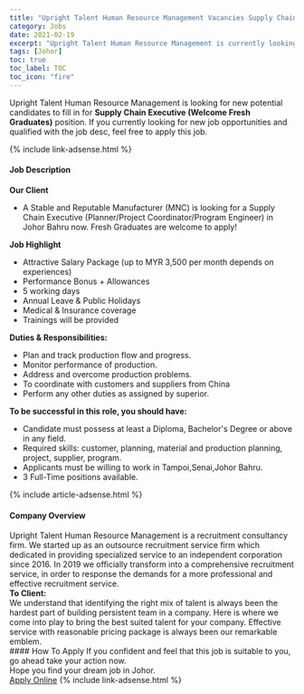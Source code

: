 ```yaml
---
title: "Upright Talent Human Resource Management Vacancies Supply Chain Executive (Welcome Fresh Graduates)" 
category: Jobs 
date: 2021-02-19 
excerpt: "Upright Talent Human Resource Management is currently looking for suitable person to fill in the Supply Chain Executive (Welcome Fresh Graduates) which based in Johor" 
tags: [Johor] 
toc: true 
toc_label: TOC 
toc_icon: "fire" 
--- 
```


<p>Upright Talent Human Resource Management is looking for new potential candidates to fill in for <b>Supply Chain Executive (Welcome Fresh Graduates)</b> position. If you currently looking for new job opportunities and qualified with the job desc, feel free to apply this job.
</p>{% include link-adsense.html %} 
<div><div><h4>Job Description</h4></div><div><div><span><div><div><b>Our Client</b><br><ul><li>A Stable and Reputable Manufacturer (MNC) is looking for a Supply Chain Executive (Planner/Project Coordinator/Program Engineer) in Johor Bahru now. Fresh Graduates are welcome to apply!</li></ul><strong>Job Highlight</strong><ul><li>Attractive Salary Package (up to MYR 3,500 per month depends on experiences)</li><li>Performance Bonus + Allowances</li><li>5 working days</li><li>Annual Leave &amp; Public Holidays</li><li>Medical &amp; Insurance coverage</li><li>Trainings will be provided</li></ul><div><strong>Duties &amp; Responsibilities:</strong></div><ul><li>Plan and track production flow and progress.</li><li>Monitor performance of production.</li><li>Address and overcome production problems.</li><li>To coordinate with customers and suppliers from China</li><li>Perform any other duties as assigned by superior.</li></ul><div><strong>To be successful in this role, you should have:</strong></div></div><ul><li>Candidate must possess at least a Diploma, Bachelor's Degree or above in any field.</li><li>Required skills: customer, planning, material and production planning, project, supplier, program.</li><li>Applicants must be willing to work in Tampoi,Senai,Johor Bahru.</li><li>3 Full-Time positions available.</li></ul></div></span></div></div></div> 
{% include article-adsense.html %} 
<div><div><h4>Company Overview</h4></div><div><div><span><div><div>
	Upright Talent Human Resource Management is a recruitment consultancy firm. We started up as an outsource recruitment service firm which dedicated in providing specialized service to an independent corporation since 2016. In 2019 we officially transform into a comprehensive recruitment service, in order to response the demands for a more professional and effective recruitment service.</div>
<div>
<div>
<div>
<strong>To Client:</strong></div>
<div>
			We understand that identifying the right mix of talent is always been the hardest part of building persistent team in a company. Here is where we come into play to bring the best suited talent for your company. Effective service with reasonable pricing package is always been our remarkable emblem.</div>
</div>
</div></div></span></div></div></div> 
#### How To Apply 
If you confident and feel that this job is suitable to you, go ahead take your action now. <br/> 
Hope you find your dream job in Johor. <br/> 
<a href="https://www.jobstreet.com.my/en/job/supply-chain-executive-welcome-fresh-graduates-4485960?jobId=jobstreet-my-job-4485960&" class="btn btn--info" target="_blank" rel="nofollow noopenner">Apply Online</a> 
{% include link-adsense.html %} 